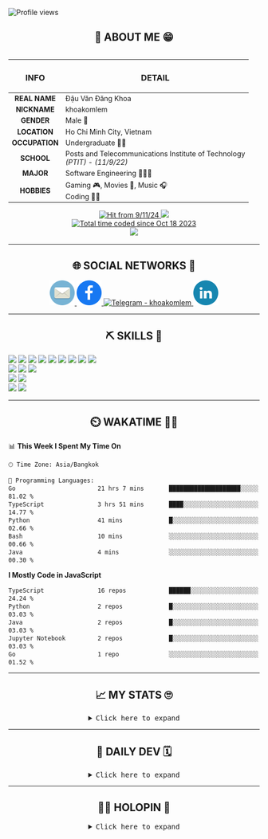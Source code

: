 
![Profile views](https://komarev.com/ghpvc/?username=khoakomlem)

<!-- ABOUT ME SECTION -->

<h2 align="center"> 💬 ABOUT ME 😁</h2>

<table align="left">
  <thead>
    <tr>
      <th align="center"><h3><strong>INFO</strong></h3></th>
      <th align="center"><h3><strong>DETAIL</strong></h3></th>
    </tr>
  </thead>
  <tbody>
    <tr>
      <td align="center"><strong>REAL NAME</strong></td>
      <td>Đậu Văn Đăng Khoa</td>
    </tr>
    <tr>
      <td align="center"><strong>NICKNAME</strong></td>
      <td>khoakomlem</td>
    </tr>
    <tr>
      <td align="center"><strong>GENDER</strong></td>
      <td>Male 👨</td>
    </tr>
    <tr>
      <td align="center"><strong>LOCATION</strong></td>
      <td>Ho Chi Minh City, Vietnam</td>
    </tr>
    <tr>
      <td align="center"><strong>OCCUPATION</strong></td>
      <td>Undergraduate 👨‍🎓</td>
    </tr>
    <tr>
      <td align="center"><strong>SCHOOL</strong></td>
      <td>Posts and Telecommunications Institute of Technology<br><em>(PTIT)</em> - <em>(11/9/22)</em></td>
    </tr>
    <tr>
      <td align="center"><strong>MAJOR</strong></td>
      <td>Software Engineering 👨🏻‍💻</td>
    </tr>
    <tr>
      <td align="center"><strong>HOBBIES</strong></td>
      <td>Gaming 🎮, Movies 🍿, Music 🎧<br>Coding 🧑‍💻</td>
    </tr>
  </tbody>
<!--   <tfoot>
    <tr>
      <td colspan="2" align="center">
        <pre>I use <strong>Arch</strong> 😎 BTW</pre>
      </td>
    </tr>
  </tfoot> -->
</table>

<div align="right">
  <div align="center">
    <a href="https://github.com/khoakomlem">
      <img src="https://komarev.com/ghpvc/?username=khoakomlem&color=82A0D8&style=for-the-badge&label=hit" alt="Hit from 9/11/24">
    </a>
    <a href="https://github.com/khoakomlem">
      <img src="https://img.shields.io/badge/website-ECEE81?style=for-the-badge">
    </a>
    <br>
    <a href="https://wakatime.com/592c97c4-15ad-49cb-ac34-d607be35c524"><img src="https://wakatime.com/badge/user/592c97c4-15ad-49cb-ac34-d607be35c524.svg?style=for-the-badge" alt="Total time coded since Oct 18 2023" /></a>
  </div>
  <!-- Spotify Github Profile: https://github.com/kittinan/spotify-github-profile -->
  <div align="center">
    <img src="https://little.kylerconway.com/images/golang-what.gif" width="200" />
<!--     <img src="https://amp.dev/static/samples/img/gopher.gif" width="100" /> -->
  </div>
</div>

<hr width="100%">

<!-- SOCIAL NETWORKS SECTION -->

<h2 align="center">🌐 SOCIAL NETWORKS 📩</h2>

<div align="center" style="text-decoration=none;">
  <a href="mailto:khoakomlem@gmail.com" target="_blank">
    <img src="icons/email.svg" alt="Email - khoakomlem@gmail.com" height="50" width="50" />
  </a>
  <a href="https://www.facebook.com/amongusslayersus" target="_blank">
    <img src="icons/facebook.svg" alt="Facebook - Đậu Văn Đăng Khoa" height="50" width="50" />
  </a>
  <a href="https://t.me/khoakomlem" target="_blank">
    <img src="https://cdn-icons-png.flaticon.com/512/1603/1603076.png" alt="Telegram - khoakomlem" height="50" width="50" />
  </a>
  <a href="https://www.linkedin.com/in/khoakomlem/" target="_blank">
    <img src="icons/linkedin.svg" alt="Linkedin - Khoa Đậu (khoakomlem)" height="50" width="50" />
  </a>
</div>
<hr>

<h2 align="center">⛏️ SKILLS 🔨</h2>

<!-- <div> -->
<!--   <img src="https://img.shields.io/badge/Arch-1793D1?style=for-the-badge&logo=arch-linux&logoColor=white"> -->
<!--   <img src="https://img.shields.io/badge/Windows-0078D6?style=for-the-badge&logo=windows&logoColor=white"> -->
  <!-- <img src="https://img.shields.io/badge/Ubuntu-E95420?style=for-the-badge&logo=ubuntu&logoColor=white"> -->
  <!-- <img src="https://img.shields.io/badge/Fedora-294172?style=for-the-badge&logo=fedora&logoColor=white"> -->
  <!-- <img src="https://img.shields.io/badge/Kali-268BEE?style=for-the-badge&logo=kalilinux&logoColor=white"> -->
<!-- </div> -->
<div>
  <img src="https://img.shields.io/badge/Python-3F7CAD?style=for-the-badge&logo=python&logoColor=white">
  <img src="https://img.shields.io/badge/C%2B%2B-00599C?style=for-the-badge&logo=c%2B%2B&logoColor=white">
  <img src="https://img.shields.io/badge/HTML5-E34F26?style=for-the-badge&logo=html5&logoColor=white">
  <img src="https://img.shields.io/badge/CSS3-1572B6?style=for-the-badge&logo=css3&logoColor=white">
  <img src="https://img.shields.io/badge/JavaScript-F9AB00?style=for-the-badge&logo=javascript&logoColor=white">
  <img src="https://img.shields.io/badge/TypeScript-007ACC?style=for-the-badge&logo=typescript&logoColor=white">
  <img src="https://img.shields.io/badge/Shell_Script-121011?style=for-the-badge&logo=gnu-bash&logoColor=white">
  <img src="https://img.shields.io/badge/powershell-5391FE?style=for-the-badge&logo=educative&logoColor=white"> <!-- old logo is powershell -->
<!--   <img src="https://img.shields.io/badge/Lua-2C2D72?style=for-the-badge&logo=lua&logoColor=white"> -->
  <img src="https://img.shields.io/badge/Markdown-000000?style=for-the-badge&logo=markdown&logoColor=white">
</div>
<div>
  <img src="https://img.shields.io/badge/GIT-E44C30?style=for-the-badge&logo=git&logoColor=white">
  <img src="https://img.shields.io/badge/GitHub_Actions-2088FF?style=for-the-badge&logo=github-actions&logoColor=white">
<!--   <img src="https://img.shields.io/badge/Selenium-43B02A?style=for-the-badge&logo=Selenium&logoColor=white"> -->
  <img src="https://img.shields.io/badge/Docker-2CA5E0?style=for-the-badge&logo=docker&logoColor=white">
</div>
<div>
<!--   <img src="https://img.shields.io/badge/NeoVim-%2357A143.svg?&style=for-the-badge&logo=neovim&logoColor=white"> -->
  <img src="https://img.shields.io/badge/VSCode-0078D4?style=for-the-badge&logo=visual%20studio%20code&logoColor=white">
  <img src="https://img.shields.io/badge/Visual_Studio-5C2D91?style=for-the-badge&logo=visual%20studio&logoColor=white">
<!--   <img src="https://img.shields.io/badge/Colab-F9AB00?style=for-the-badge&logo=googlecolab&logoColor=white"> -->
</div>
<div>
  <img src="https://img.shields.io/badge/tmux-1BB91F?style=for-the-badge&logo=tmux&logoColor=white">
<!--   <img src="https://img.shields.io/badge/alacritty-F46D01?style=for-the-badge&logo=alacritty&logoColor=white"> -->
  <img src="https://img.shields.io/badge/windows%20terminal-4D4D4D?style=for-the-badge&logo=windows%20terminal&logoColor=white">
  <!-- <img src="https://img.shields.io/badge/wezterm-4E49EE?style=for-the-badge&logo=wezterm&logoColor=white"> -->
  <!-- <img src="https://img.shields.io/badge/starship-DD0B78?style=for-the-badge&logo=starship&logoColor=white"> -->
</div>
<!-- <div>
  <img src="https://img.shields.io/badge/Brave-FB542B?style=for-the-badge&logo=Brave&logoColor=white">
  <img src="https://img.shields.io/badge/Google_chrome-4285F4?style=for-the-badge&logo=Google-chrome&logoColor=white">
  <img src="https://img.shields.io/badge/Notion-000000?style=for-the-badge&logo=notion&logoColor=white">
</div> -->
<!-- <div>
  <a href="https://leetcode.com/u/khoakomlem/">
    <img src="https://img.shields.io/badge/-LeetCode-FFA116?style=for-the-badge&logo=LeetCode&logoColor=white">
  </a>
  <img src="https://img.shields.io/badge/-Hackerrank-2EC866?style=for-the-badge&logo=HackerRank&logoColor=white">
</div> -->

<hr>

<h2 align="center">⏲️ WAKATIME 🧑‍💻</h2>

<!--START_SECTION:waka-->
📊 **This Week I Spent My Time On** 

```text
🕑︎ Time Zone: Asia/Bangkok

💬 Programming Languages: 
Go                       21 hrs 7 mins       ████████████████████░░░░░   81.02 % 
TypeScript               3 hrs 51 mins       ████░░░░░░░░░░░░░░░░░░░░░   14.77 % 
Python                   41 mins             █░░░░░░░░░░░░░░░░░░░░░░░░   02.66 % 
Bash                     10 mins             ░░░░░░░░░░░░░░░░░░░░░░░░░   00.66 % 
Java                     4 mins              ░░░░░░░░░░░░░░░░░░░░░░░░░   00.30 % 
```

**I Mostly Code in JavaScript** 

```text
TypeScript               16 repos            ██████░░░░░░░░░░░░░░░░░░░   24.24 % 
Python                   2 repos             █░░░░░░░░░░░░░░░░░░░░░░░░   03.03 % 
Java                     2 repos             █░░░░░░░░░░░░░░░░░░░░░░░░   03.03 % 
Jupyter Notebook         2 repos             █░░░░░░░░░░░░░░░░░░░░░░░░   03.03 % 
Go                       1 repo              ░░░░░░░░░░░░░░░░░░░░░░░░░   01.52 % 
```




<!--END_SECTION:waka-->

<hr>

<!-- MY STATS SECTION -->

<h2 align="center">📈 MY STATS 🙄</h2>

<details>
    <summary align="center">
      <kbd>Click here to expand</kbd>
    </summary>
    <div align="center">
      <!-- Anuraghazra Github Readme Stats: https://github.com/anuraghazra/github-readme-stats -->
      <img src="https://github-readme-stats.vercel.app/api?username=khoakomlem&show_icons=true&theme=tokyonight&card_width=570&layout=compact" alt="khoakomlem's GitHub stats">
      <br>
      <!-- Streak: https://git.io/streak-stats -->
      <img src="https://streak-stats.demolab.com?user=khoakomlem&theme=tokyonight&date_format=j%2Fn%5B%2FY%5D&card_width=570" alt="khoakomlem's GitHub Streak">
      <br>
      <!-- Top Langs: https://github.com/anuraghazra/github-readme-stats -->
      <img src="https://github-readme-stats.vercel.app/api/top-langs/?username=khoakomlem&langs_count=10&theme=tokyonight&card_width=570&layout=compact" alt="khoakomlem's Top Langs">
      <br>
      <!-- WakaTime: https://github.com/anuraghazra/github-readme-stats -->
      <img src="https://github-readme-stats.vercel.app/api/wakatime?username=khoakomlem&theme=tokyonight&card_width=570&layout=compact&langs_count=10&custom_title=khoakomlem%27s%20WakaTime%20in%20last%20year" alt="khoakomlem's WakaTime in last year" width="570px">
      <br>
      <!-- Activity Graph: https://github.com/Ashutosh00710/github-readme-activity-graph -->
      <img src="https://github-readme-activity-graph.vercel.app/graph?username=khoakomlem&theme=tokyo-night&radius=12&hide_border=false&area=true" alt="khoakomlem's Activity Graph" width="570px">
      <br>
      <!-- Github Trophies: https://github.com/ryo-ma/github-profile-trophy -->
      <img src="https://github-profile-trophy.vercel.app/?username=khoakomlem&column=5&theme=tokyonight&no-bg=false" alt="khoakomlem's Trophies" width="570px">
      <!-- <br> -->
      <!-- Spotify Recently Played: https://github.com/JeffreyCA/spotify-recently-played-readme -->
      <!-- <img src="https://spotify-recently-played-readme.vercel.app/api?user=31ms2mpwauroluxnjudw7a6u336e&count=5&width=570" alt="Spotify Recently Played" width="570px"> -->
        <!-- https://github.com/JacobLinCool/LeetCode-Stats-Card -->
<!--       <img src="https://leetcard.jacoblin.cool/khoakomlem?theme=nord&font=Noto%20Sans&ext=heatmap" alt="khoakomlem's LeetCode Stats" width="570px"> -->
    </div>

</details>

<hr>

<!-- DAILY.DEV SECTION -->

<h2 align="center">📆 DAILY DEV 🗓️</h2>

<details>
    <summary align="center">
        <kbd>Click here to expand</kbd>
    </summary>
    <div align="center">
        	<a href="https://app.daily.dev/khoakomlem"><img src="https://api.daily.dev/devcards/v2/t0QOLYAqdeVLuEGrWmN4R.png?r=qs2&type=wide" width="652" alt="Dau Van Dang Khoa's Dev Card"/></a>
    </div>
</details>

<hr>

<!-- HOLOPIN SECTION -->

<h2 align="center">😶‍🌫️ HOLOPIN 🦖</h2>

<details>
    <summary align="center">
        <kbd>Click here to expand</kbd>
    </summary>
    <div align="center">
        <a href="https://holopin.io/@khoakomlem">
            <img src="https://holopin.me/khoakomlem" alt="@khoakomlem's Holopin board" />
        </a>
    </div>
</details>
